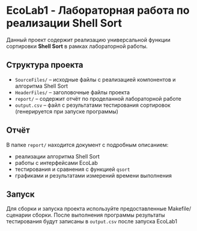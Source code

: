 # EcoLab1 - Лабораторная работа по реализации Shell Sort

Данный проект содержит реализацию универсальной функции сортировки **Shell Sort** в рамках лабораторной работы.  

## Структура проекта

- `SourceFiles/` – исходные файлы с реализацией компонентов и алгоритма Shell Sort
- `HeaderFiles/` – заголовочные файлы проекта
- `report/` – содержит отчёт по проделанной лабораторной работе
- `output.csv` – файл с результатами тестирования сортировок (генерируется при запуске программы)

## Отчёт

В папке `report/` находится документ с подробным описанием:

- реализации алгоритма Shell Sort
- работы с интерфейсами EcoLab
- тестирования и сравнения с функцией `qsort`
- графиками и результатами измерений времени выполнения

## Запуск

Для сборки и запуска проекта используйте предоставленные Makefile/сценарии сборки. После выполнения программы результаты тестирования будут записаны в `output.csv` после запуска EcoLab1

